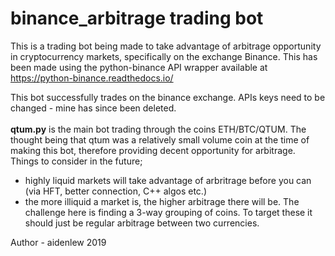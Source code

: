 # binance_arbitrage trading bot
 This is a trading bot being made to take advantage of arbitrage opportunity in cryptocurrency markets, specifically on the exchange Binance.
 This has been made using the python-binance API wrapper available at https://python-binance.readthedocs.io/

This bot successfully trades on the binance exchange. APIs keys need to be changed - mine has since been deleted.  
</br>
**qtum.py** is the main bot trading through the coins ETH/BTC/QTUM. The thought being that qtum was a relatively small volume coin at the time of making this bot, therefore providing decent opportunity for arbitrage.  </br>
Things to consider in the future;  
* highly liquid markets will take advantage of arbritrage before you can (via HFT, better connection, C++ algos etc.) 
* the more illiquid a market is, the higher arbitrage there will be. The challenge here is finding a 3-way grouping of coins. To target these it should just be regular arbitrage between two currencies.
 
 Author  - aidenlew 2019

